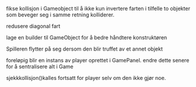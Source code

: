 fikse kollisjon i Gameobject til å ikke kun invertere farten i tilfelle to objekter som beveger seg i samme retning kolliderer.

redusere diagonal fart

lage en builder til GameObject for å bedre håndtere konstruktøren

Spilleren flytter på seg dersom den blir truffet av et annet objekt

foreløpig blir en instans av player oprettet i GamePanel. endre dette senere
for å sentralisere alt i Game

sjekkkollisjon()kalles fortsatt for player selv om den ikke gjør noe.




